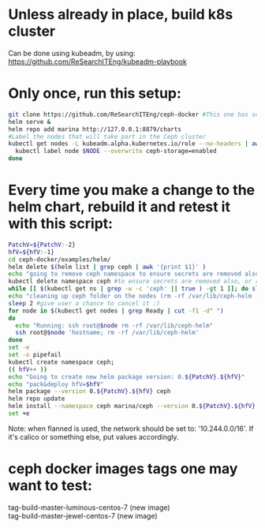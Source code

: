 
# Unless already in place, build k8s cluster
Can be done using kubeadm, by using: https://github.com/ReSearchITEng/kubeadm-playbook

# Only once, run this setup:
```bash
git clone https://github.com/ReSearchITEng/ceph-docker #This one has some fixes which were not yet merged in origin
helm serve &
helm repo add marina http://127.0.0.1:8879/charts
#Label the nodes that will take part in the Ceph cluster
kubectl get nodes -L kubeadm.alpha.kubernetes.io/role --no-headers | awk '$NF ~ /^<none>/ { print $1}' | while read NODE ; do
  kubectl label node $NODE --overwrite ceph-storage=enabled
done
```

# Every time you make a change to the helm chart, rebuild it and retest it with this script:
```bash
PatchV=${PatchV:-2}
hfV=${hfV:-1}
cd ceph-docker/examples/helm/
helm delete $(helm list | grep ceph | awk '{print $1}' )
echo "going to remove ceph namespace to ensure secrets are removed also(, or remove them manually)"
kubectl delete namespace ceph #to ensure secrets are removed also, or remove them manually
while [[ $(kubectl get ns | grep -w -c 'ceph' || true ) -gt 1 ]]; do sleep 1; done
echo "cleaning up ceph folder on the nodes (rm -rf /var/lib/ceph-helm ). If you are ok with it, hit enter now"
sleep 2 #give user a chance to cancel it :)
for node in $(kubectl get nodes | grep Ready | cut -f1 -d" ") 
do 
  echo "Running: ssh root@$node rm -rf /var/lib/ceph-helm"
  ssh root@$node 'hostname; rm -rf /var/lib/ceph-helm'
done
set -e
set -o pipefail
kubectl create namespace ceph; 
(( hfV++ ))
echo "Going to create new helm package version: 0.${PatchV}.${hfV}"
echo "pack&deploy hfV=$hfV" 
helm package --version 0.${PatchV}.${hfV} ceph
helm repo update
helm install --namespace ceph marina/ceph --version 0.${PatchV}.${hfV} --set network.cluster='10.244.0.0/16',network.public='10.244.0.0/16',images.daemon=docker.io/ceph/daemon:build-master-mimic-centos-7
set +e
```
Note: when flanned is used, the network should be set to: '10.244.0.0/16'. If it's calico or something else, put values accordingly.

# ceph docker images tags one may want to test:
tag-build-master-luminous-centos-7 (new image)   
tag-build-master-jewel-centos-7 (new image)    
